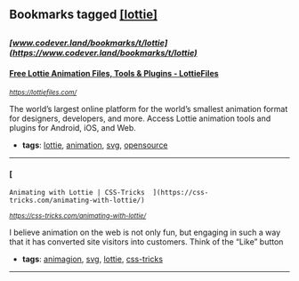 ## Bookmarks tagged [[lottie]](https://www.codever.land/search?q=[lottie])

_<sup><sup>[www.codever.land/bookmarks/t/lottie](https://www.codever.land/bookmarks/t/lottie)</sup></sup>_
---
#### [Free Lottie Animation Files, Tools & Plugins - LottieFiles](https://lottiefiles.com/)
_<sup>https://lottiefiles.com/</sup>_

The world’s largest online platform for the world’s smallest animation format for designers, developers, and more. Access Lottie animation tools and plugins for Android, iOS, and Web.
* **tags**: [lottie](../tagged/lottie.md), [animation](../tagged/animation.md), [svg](../tagged/svg.md), [opensource](../tagged/opensource.md)
---
#### [
    Animating with Lottie | CSS-Tricks  ](https://css-tricks.com/animating-with-lottie/)
_<sup>https://css-tricks.com/animating-with-lottie/</sup>_

I believe animation on the web is not only fun, but engaging in such a way that it has converted site visitors into customers. Think of the “Like” button
* **tags**: [animagion](../tagged/animagion.md), [svg](../tagged/svg.md), [lottie](../tagged/lottie.md), [css-tricks](../tagged/css-tricks.md)
---
